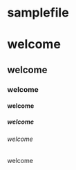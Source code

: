 # samplefile
<h1>welcome</h1>
<h2>welcome</h2>
<h3>welcome</h3>
<h4>welcome</h4>
<h5>welcome</h5>
<h6>welcome</h6>
<h7>welcome</h7>
